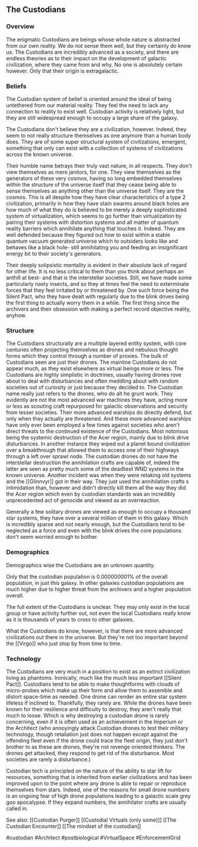 <h2>The Custodians</h2>

### Overview

The enigmatic Custodians are beings whose whole nature is abstracted from our own reality.  We do not sense them well,  but they certainly do know us.  The Custodians are incredibly advanced as a society, and there are endless theories as to their impact on the development of galactic civilization, where they came from and why.  No one is absolutely certain however.  Only that their origin is extragalactic.

### Beliefs

The Custodian system of belief is oriented around the ideal of being untethered from our material reality.  They feel the need to lack any connection to reality to exist well.  Custodian activity  is relatively light, but they are still widespread enough to occupy a large share of the galaxy.

The Custodians don't believe they are a civilization, however.  Indeed, they seem to not really structure themselves as one anymore than a human body does.  They are of some super structural system of civilizations, emergent, something that only can exist with a collection of systems of civilizations across the known universe.

Their humble name betrays their truly vast nature, in all respects.  They don't view themselves as mere janitors, for one.  They view themselves as the generators of these very cosmos, having so long embedded themselves within the structure of the universe itself that they cease being able to sense themselves as anything other than the universe itself.  They are the cosmos.   This is all despite how they have clear characteristics of a type 2 civilization, primarily in how they have stain swarms around black holes are how much of what they do is believed to be merely a deeply sophisticated system of virtualization, which seems to go further than virtualization by pairing their systems with distortion systems and all matter of quantum reality barriers which annihilate anything that touches it.  Indeed. They are well defended because they figured out how to exist within a stable quantum vacuum generated universe which to outsiders looks like and behaves like a black hole- still annihilating you and feeding an insignificant energy bit to their society's generators.  

Their deeply solipsistic mentality is evident in their absolute lack of regard for other life.  It is no less critical to them than you think about perhaps an anthill at best- and that is the interstellar societies.  Still, we have made some particularly nasty insects, and so they at times feel the need to exterminate forces that they feel irritated by or threatened by.  One such force being the Silent Pact, who they have dealt with regularly due to the blink drives being the first thing to actually worry them in a while.  The first thing since the archivers and their obsession with making a perfect record objective reality, anyhow.  


### Structure

The Custodians structurally are a multiple layered entity system, with core centuries often projecting themselves as drones and nebulous thought forms which they control through a number of proxies.  The bulk of Custodians seen are just their drones.  The mainline Custodians do not appear much, as they exist elsewhere as virtual beings more or less.   The Custodians are highly simplistic in doctrines, usually having drones rove about to deal with disturbances and often meddling about with random societies out of curiosity or just because they decided to.  The Custodian name really just refers to the drones, who do alt he grunt work.  They evidently are not the most advanced war machines they have, acting more or less as scouting craft repurposed for galactic observations and security from lesser societies.  Their more advanced warships do directly defend, but only when they actually are threatened.  And these more advanced warships have only ever been employed a few times against societies who aren't direct threats to the continued existence of the Custodians.  Most notorious being the systemic destruction of the Acer region, mainly due to blink drive disturbances.  In another instance they wiped out a planet bound civilization over a breakthrough that allowed them to access one of their highways through a left over sprawl node.  The custodian drones do not have the interstellar destruction the annihilation crafts are capable of, indeed the latter are seen as pretty much some of the deadliest WND systems in the known universe.  Another incident was when they were retaking old systems and the [[Glinnvyr]] got in their way.  They just used the annihilation crafts s intimidation than, however and didn't directly kill them all the way they did the Acer region which even by custodian standards was an incredibly unprecedented act of genocide and viewed as an overreaction.

Generally a few solitary drones are viewed as enough to occupy a thousand star systems, they have over a several million of them in this galaxy.  Which is incredibly sparse and not nearly enough, but the Custodians tend to be neglected as a force and even with the blink drives the core populations don't seem worried enough to bother.  

### Demographics

Demographics wise the Custodians are an unknown quantity.

Only that the custodian population is 0.000000001% of the overall population, in just this galaxy.  In other galaxies custodian populations are much higher due to higher threat from the archivers and a higher population overall.

The full extent of the Custodians is unclear.  They may only exist in the local group or have activity further out, not even the local Custodians really know as it is thousands of years to cross to other galaxies.  

What the Custodians do know, however, is that there are more advanced civilizations out there in the universe.  But they're not too important beyond the [[Virgo]] who just stop by from time to time.

### Technology

The Custodians are very much in a position to exist as an extinct civilization living as phantoms.  Ironically, much like the much less important [[Silent Pact]].   Custodians tend to be able to make thoughtforms with clouds of micro-probes which make up their form and allow them to assemble and distort space-time as needed.  One drone can render an entire star system lifeless if inclined to.  Thankfully, they rarely are.  While the drones have been known for their resilience and difficulty to destroy, they aren't really that much to loose.  Which is why destroying a custodian drone is rarely concerning, even if it is often used as an achievement in the Imperium or the Architect (who annoyingly attack Custodian drones to test their military technology, though retaliation just does not happen except against the offending fleet even if the drone could trace the fleet origin, they just don't brother to as these are drones, they're not revenge oriented thinkers.  The drones get attacked, they respond to get rid of the disturbance.  Most societies are rarely a disturbance.)

Custodian tech is principled on the nature of the ability to star lift for resources, something that is inherited from earlier civilizations and has been improved upon to the point where any drone is able to repair or reproduce themselves from stars.  Indeed, one of the reasons for small drone numbers is an ongoing fear of high drone populations leading to a galactic scale grey goo apocalypse.  If they expand numbers, the annihilator crafts are usually called in.

See also:
[[Custodian Purger]]
[[Custodial Virtuals (only some)]]
[[The Custodian Encounter]]
[[The mindset of the custodian]]




#custodian 
#Architect 
#postbiological 
#VirtualSpace 
#EnforcementGrid



